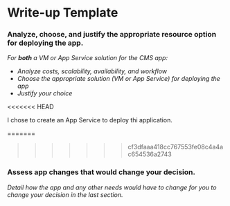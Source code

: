 # Write-up Template

### Analyze, choose, and justify the appropriate resource option for deploying the app.

*For **both** a VM or App Service solution for the CMS app:*
- *Analyze costs, scalability, availability, and workflow*
- *Choose the appropriate solution (VM or App Service) for deploying the app*
- *Justify your choice*

<<<<<<< HEAD

I chose to create an App Service to deploy thi application.  

=======
>>>>>>> cf3dfaaa418cc767553fe08c4a4ac654536a2743
### Assess app changes that would change your decision.

*Detail how the app and any other needs would have to change for you to change your decision in the last section.* 